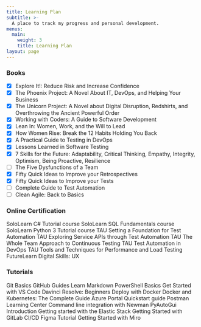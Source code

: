 ```yaml
---
title: Learning Plan
subtitle: >-
  A place to track my progress and personal development.
menus:
  main:
    weight: 3
    title: Learning Plan
layout: page
---
```


### Books
 
- [x] Explore It!: Reduce Risk and Increase Confidence
- [x] The Phoenix Project: A Novel About IT, DevOps, and Helping Your Business
- [x] The Unicorn Project: A Novel about Digital Disruption, Redshirts, and Overthrowing the Ancient Powerful Order
- [x] Working with Coders: A Guide to Software Development
- [x] Lean In: Women, Work, and the Will to Lead
- [x] How Women Rise: Break the 12 Habits Holding You Back
- [x] A Practical Guide to Testing in DevOps
- [x] Lessons Learned in Software Testing
- [x] 7 Skills for the Future: Adaptability, Critical Thinking, Empathy, Integrity, Optimism, Being Proactive, Resilience
- [ ] The Five Dysfunctions of a Team
- [x] Fifty Quick Ideas to Improve your Retrospectives
- [x] Fifty Quick Ideas to Improve your Tests
- [ ] Complete Guide to Test Automation
- [ ] Clean Agile: Back to Basics
 
### Online Certification
 
 SoloLearn C# Tutorial course
 SoloLearn SQL Fundamentals course
 SoloLearn Python 3 Tutorial course
 TAU Setting a Foundation for Test Automation
 TAU Exploring Service APIs through Test Automation
 TAU The Whole Team Approach to Continuous Testing
 TAU Test Automation in DevOps
 TAU Tools and Techniques for Performance and Load Testing
 FutureLearn Digital Skills: UX
 
### Tutorials
 
 Git Basics
 GitHub Guides
 Learn Markdown
 PowerShell Basics
 Get Started with VS Code
 Davinci Resolve: Beginners
 Deploy with Docker
 Docker and Kubernetes: The Complete Guide
 Azure Portal Quickstart guide
 Postman Learning Center
 Command line integration with Newman
 PyAutoGui Introduction
 Getting started with the Elastic Stack
 Getting Started with GitLab CI/CD
 Figma Tutorial
 Getting Started with Miro